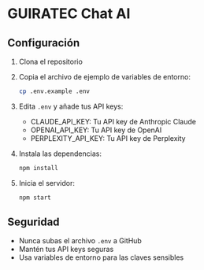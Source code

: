 # GUIRATEC Chat AI

## Configuración

1. Clona el repositorio
2. Copia el archivo de ejemplo de variables de entorno:
   ```bash
   cp .env.example .env
   ```
3. Edita `.env` y añade tus API keys:
   - CLAUDE_API_KEY: Tu API key de Anthropic Claude
   - OPENAI_API_KEY: Tu API key de OpenAI
   - PERPLEXITY_API_KEY: Tu API key de Perplexity

4. Instala las dependencias:
   ```bash
   npm install
   ```

5. Inicia el servidor:
   ```bash
   npm start
   ```

## Seguridad

- Nunca subas el archivo `.env` a GitHub
- Mantén tus API keys seguras
- Usa variables de entorno para las claves sensibles